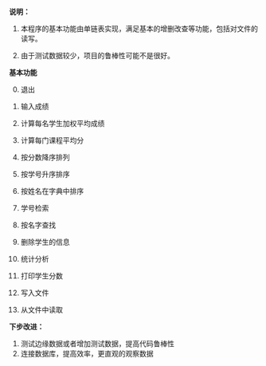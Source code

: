 **说明：**

1. 本程序的基本功能由单链表实现，满足基本的增删改查等功能，包括对文件的读写。

2. 由于测试数据较少，项目的鲁棒性可能不是很好。

**基本功能**

0. 退出

1. 输入成绩
2. 计算每名学生加权平均成绩
3. 计算每门课程平均分
4. 按分数降序排列
5. 按学号升序排序
6. 按姓名在字典中排序
7. 学号检索
8. 按名字查找
9. 删除学生的信息 
10. 统计分析
11. 打印学生分数
12. 写入文件
13. 从文件中读取

**下步改进：**

1. 测试边缘数据或者增加测试数据，提高代码鲁棒性
2. 连接数据库，提高效率，更直观的观察数据
